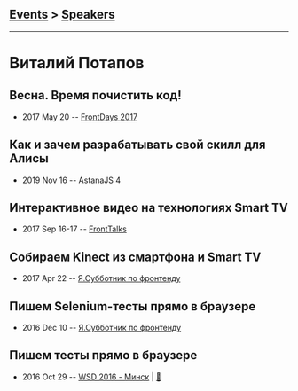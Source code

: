 ## [Events](../README.md) > [Speakers](../speakers.md)
---

# Виталий Потапов

## Весна. Время почистить код!
- 2017 May 20 -- [FrontDays 2017](https://youtu.be/JyYpCnFXpqc)    
## Как и зачем разрабатывать свой скилл для Алисы
- 2019 Nov 16 -- AstanaJS 4    
## Интерактивное видео на технологиях Smart TV
- 2017 Sep 16-17 -- [FrontTalks](https://events.yandex.ru/lib/talks/4911/)    
## Собираем Kinect из смартфона и Smart TV
- 2017 Apr 22 -- [Я.Субботник по фронтенду](https://events.yandex.ru/lib/talks/4568/)    
## Пишем Selenium-тесты прямо в браузере
- 2016 Dec 10 -- [Я.Субботник по фронтенду](https://events.yandex.ru/lib/talks/4261/)    
## Пишем тесты прямо в браузере
- 2016 Oct 29 -- [WSD 2016 - Минск](https://www.youtube.com/watch?v=vW4XCF8Kgfc)  | [:notebook:](https://wsd.events/2016/10/29/pres/autotester.pdf)  

